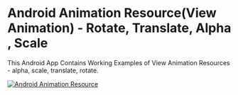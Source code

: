 # Android Animation Resource(View Animation) - Rotate, Translate, Alpha , Scale
This Android App Contains Working Examples of View Animation Resources - alpha, scale, translate, rotate.

[![Android Animation Resource](https://img.youtube.com/vi/_BVgfKgi4Aw/0.jpg)](https://www.youtube.com/watch?v=_BVgfKgi4Aw)
